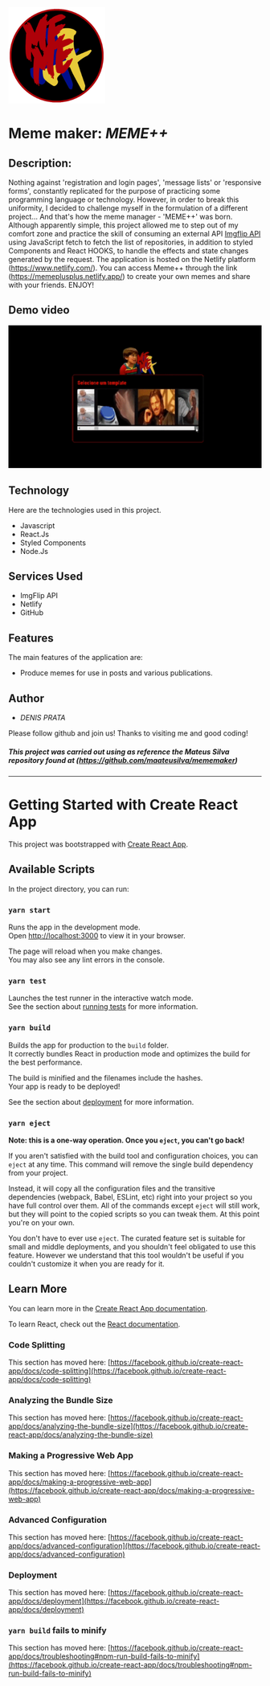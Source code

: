 ![Logo of the project](https://github.com/d-prata/Gerador_de_memes-MemePlusPlus/blob/master/public/android-chrome-192x192.png)  

# Meme maker: ***MEME++***

## Description:

Nothing against 'registration and login pages', 'message lists' or 'responsive forms', constantly replicated for the purpose of practicing some programming language or technology. However, in order to break this uniformity, I decided to challenge myself in the formulation of a different project... And that's how the meme manager - 'MEME++' was born.
Although apparently simple, this project allowed me to step out of my comfort zone and practice the skill of consuming an external API [Imgflip API](https://imgflip.com/api) using JavaScript fetch to fetch the list of repositories, in addition to styled Components and React HOOKS, to handle the effects and state changes generated by the request.
The application is hosted on the Netlify platform (https://www.netlify.com/). You can access Meme++ through the link (https://memeplusplus.netlify.app/) to create your own memes and share with your friends.
ENJOY!

## Demo video

![demo video gif](https://github.com/d-prata/Gerador_de_memes-MemePlusPlus/blob/master/public/MemePlusPlus.gif)

## Technology 

Here are the technologies used in this project.

* Javascript
* React.Js
* Styled Components
* Node.Js

## Services Used

* ImgFlip API
* Netlify
* GitHub

## Features

The main features of the application are:

- Produce memes for use in posts and various publications.

## Author

  * _DENIS PRATA_

  Please follow github and join us!
  Thanks to visiting me and good coding!  

##### _This project was carried out using as reference the Mateus Silva repository found at_ (https://github.com/maateusilva/mememaker)

___




# Getting Started with Create React App

This project was bootstrapped with [Create React App](https://github.com/facebook/create-react-app).

## Available Scripts

In the project directory, you can run:

### `yarn start`

Runs the app in the development mode.\
Open [http://localhost:3000](http://localhost:3000) to view it in your browser.

The page will reload when you make changes.\
You may also see any lint errors in the console.

### `yarn test`

Launches the test runner in the interactive watch mode.\
See the section about [running tests](https://facebook.github.io/create-react-app/docs/running-tests) for more information.

### `yarn build`

Builds the app for production to the `build` folder.\
It correctly bundles React in production mode and optimizes the build for the best performance.

The build is minified and the filenames include the hashes.\
Your app is ready to be deployed!

See the section about [deployment](https://facebook.github.io/create-react-app/docs/deployment) for more information.

### `yarn eject`

**Note: this is a one-way operation. Once you `eject`, you can't go back!**

If you aren't satisfied with the build tool and configuration choices, you can `eject` at any time. This command will remove the single build dependency from your project.

Instead, it will copy all the configuration files and the transitive dependencies (webpack, Babel, ESLint, etc) right into your project so you have full control over them. All of the commands except `eject` will still work, but they will point to the copied scripts so you can tweak them. At this point you're on your own.

You don't have to ever use `eject`. The curated feature set is suitable for small and middle deployments, and you shouldn't feel obligated to use this feature. However we understand that this tool wouldn't be useful if you couldn't customize it when you are ready for it.

## Learn More

You can learn more in the [Create React App documentation](https://facebook.github.io/create-react-app/docs/getting-started).

To learn React, check out the [React documentation](https://reactjs.org/).

### Code Splitting

This section has moved here: [https://facebook.github.io/create-react-app/docs/code-splitting](https://facebook.github.io/create-react-app/docs/code-splitting)

### Analyzing the Bundle Size

This section has moved here: [https://facebook.github.io/create-react-app/docs/analyzing-the-bundle-size](https://facebook.github.io/create-react-app/docs/analyzing-the-bundle-size)

### Making a Progressive Web App

This section has moved here: [https://facebook.github.io/create-react-app/docs/making-a-progressive-web-app](https://facebook.github.io/create-react-app/docs/making-a-progressive-web-app)

### Advanced Configuration

This section has moved here: [https://facebook.github.io/create-react-app/docs/advanced-configuration](https://facebook.github.io/create-react-app/docs/advanced-configuration)

### Deployment

This section has moved here: [https://facebook.github.io/create-react-app/docs/deployment](https://facebook.github.io/create-react-app/docs/deployment)

### `yarn build` fails to minify

This section has moved here: [https://facebook.github.io/create-react-app/docs/troubleshooting#npm-run-build-fails-to-minify](https://facebook.github.io/create-react-app/docs/troubleshooting#npm-run-build-fails-to-minify)
